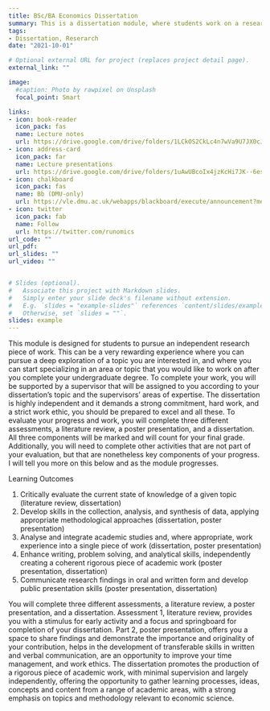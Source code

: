 ```yaml
---
title: BSc/BA Economics Dissertation
summary: This is a dissertation module, where students work on a research piece of work where they analyse an economic or social issue with an economics' perpective.
tags:
- Dissertation, Reserarch
date: "2021-10-01"

# Optional external URL for project (replaces project detail page).
external_link: ""

image:
  #caption: Photo by rawpixel on Unsplash
  focal_point: Smart

links:
- icon: book-reader
  icon_pack: fas
  name: Lecture notes
  url: https://drive.google.com/drive/folders/1LCkOS2CkLc4n7wVa9U7JX0cJKoI3ywBP?usp=sharing
- icon: address-card
  icon_pack: far
  name: Lecture presentations
  url: https://drive.google.com/drive/folders/1uAwUBcoIx4jzKcHi7JK--6esQwWBO9os?usp=sharing
- icon: chalkboard
  icon_pack: fas
  name: Bb (DMU-only)
  url: https://vle.dmu.ac.uk/webapps/blackboard/execute/announcement?method=search&context=course&course_id=_601044_1&handle=cp_announcements&mode=cpview
- icon: twitter
  icon_pack: fab
  name: Follow
  url: https://twitter.com/runomics
url_code: ""
url_pdf: 
url_slides: ""
url_video: ""


# Slides (optional).
#   Associate this project with Markdown slides.
#   Simply enter your slide deck's filename without extension.
#   E.g. `slides = "example-slides"` references `content/slides/example-slides.md`.
#   Otherwise, set `slides = ""`.
slides: example
---
```


This module is designed for students to pursue an independent research piece of work. This can be a very rewarding experience where you can pursue a deep exploration of a topic you are interested in, and where you can start specializing in an area or topic that you would like to work on after you complete your undergraduate degree. To complete your work, you will be supported by a supervisor that will be assigned to you according to your dissertation’s topic and the supervisors’ areas of expertise. The dissertation is highly independent and it demands a strong commitment, hard work, and a strict work ethic, you should be prepared to excel and all these. To evaluate your progress and work, you will complete three different assessments, a literature review, a poster presentation, and a dissertation. All three components will be marked and will count for your final grade. Additionally, you will need to complete other activities that are not part of your evaluation, but that are nonetheless key components of your progress. I will tell you more on this below and as the module progresses.

Learning Outcomes

1.	Critically evaluate the current state of knowledge of a given topic (literature review, dissertation)
2.	Develop skills in the collection, analysis, and synthesis of data, applying appropriate methodological approaches (dissertation, poster presentation)
3.	Analyse and integrate academic studies and, where appropriate, work experience into a single piece of work (dissertation, poster presentation)
4.	Enhance writing, problem solving, and analytical skills, independently creating a coherent rigorous piece of academic work (poster presentation, dissertation)
5.	Communicate research findings in oral and written form and develop public presentation skills (poster presentation, dissertation)

You will complete three different assessments, a literature review, a poster presentation, and a dissertation. Assessment 1, literature review, provides you with a stimulus for early activity and a focus and springboard for completion of your dissertation. Part 2, poster presentation, offers you a space to share findings and demonstrate the importance and originality of your contribution, helps in the development of transferable skills in written and verbal communication, are an opportunity to improve your time management, and work ethics. The dissertation promotes the production of a rigorous piece of academic work, with minimal supervision and largely independently, offering the opportunity to gather learning processes, ideas, concepts and content from a range of academic areas, with a strong emphasis on topics and methodology relevant to economic science.
